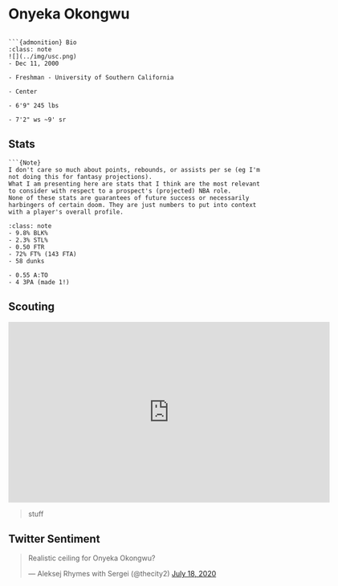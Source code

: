 Onyeka Okongwu
===
```{image} ../img/onyeka_okongwu.jpg
```

```{margin}
```{admonition} Bio
:class: note
![](../img/usc.png)
- Dec 11, 2000

- Freshman - University of Southern California

- Center

- 6'9" 245 lbs

- 7'2" ws ~9' sr
```

## Stats
```{margin}
```{Note}
I don't care so much about points, rebounds, or assists per se (eg I'm not doing this for fantasy projections). 
What I am presenting here are stats that I think are the most relevant to consider with respect to a prospect's (projected) NBA role.
None of these stats are guarantees of future success or necessarily harbingers of certain doom. They are just numbers to put into context with a player's overall profile.
```
```{admonition} Noteworthy
:class: note
- 9.8% BLK%
- 2.3% STL%
- 0.50 FTR
- 72% FT% (143 FTA)
- 58 dunks
```

```{Caution}
- 0.55 A:TO
- 4 3PA (made 1!)
```

## Scouting
<iframe width="640" height="360" src="https://www.youtube.com/embed/n1qUx5SwhXA" frameborder="0" allow="accelerometer; autoplay; encrypted-media; gyroscope; picture-in-picture" allowfullscreen></iframe>

>stuff 

## Twitter Sentiment

<blockquote class="twitter-tweet"><p lang="et" dir="ltr">Realistic ceiling for Onyeka Okongwu?</p>&mdash; Aleksej Rhymes with Sergei (@thecity2) <a href="https://twitter.com/thecity2/status/1284591517227573249?ref_src=twsrc%5Etfw">July 18, 2020</a></blockquote> <script async src="https://platform.twitter.com/widgets.js" charset="utf-8"></script>